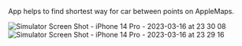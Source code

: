 App helps to find shortest way for car between points on AppleMaps.

![Simulator Screen Shot - iPhone 14 Pro - 2023-03-16 at 23 30 08](https://user-images.githubusercontent.com/82120033/225745962-a170b16d-d06a-423a-8fca-09df0a499010.png)
![Simulator Screen Shot - iPhone 14 Pro - 2023-03-16 at 23 29 16](https://user-images.githubusercontent.com/82120033/225745990-d10def8f-a6b8-4db3-bc66-5c18ec58b09b.png)
